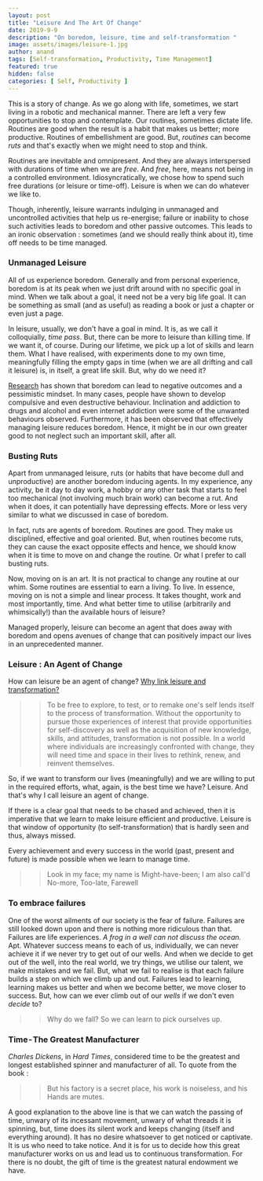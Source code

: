 ```yaml
---
layout: post
title: "Leisure And The Art Of Change"
date: 2019-9-9
description: "On boredom, leisure, time and self-transformation "
image: assets/images/leisure-1.jpg
author: anand
tags: [Self-transformation, Productivity, Time Management]
featured: true
hidden: false
categories: [ Self, Productivity ]
---
```

This is a story of change. As we go along with life, sometimes, we start living in a robotic and mechanical manner. There are left a very few opportunities to stop and contemplate. Our routines, sometimes dictate life. Routines are good when the result is a habit that makes us better; more productive. Routines of embellishment are good. But, *routines* can become *ruts* and that's exactly when we might need to stop and think.

Routines are inevitable and omnipresent. And they are always interspersed with durations of time when we are *free*. And *free*, here, means not being in a controlled environment. Idiosyncratically, we chose how to spend such free durations (or leisure or time-off). Leisure is when we can do whatever we like to.

Though, inherently, leisure warrants indulging in unmanaged and uncontrolled activities that help us re-energise; failure or inability to chose such activities leads to boredom and other passive outcomes. This leads to an ironic observation : sometimes (and we should really think about it), time off needs to be time managed.

### **Unmanaged Leisure**
All of us experience boredom. Generally and from personal experience, boredom is at its peak when we just drift around with no specific goal in mind. When we talk about a goal, it need not be a very big life goal. It can be something as small (and as useful) as reading a book or just a chapter or even just a page.

In leisure, usually, we don't have a goal in mind. It is, as we call it colloquially, *time pass*. But, there can be more to leisure than killing time. If we want it, of course. During our lifetime, we pick up a lot of skills and learn them. What I have realised, with experiments done to my own time, meaningfully filling the empty gaps in time (when we are all drifting and call it leisure) is, in itself, a great life skill. But, why do we need it?

[Research](https://www.psychologytoday.com/intl/blog/why-bad-looks-good/201908/how-liven-leisure-time-and-beat-boredom) has shown that boredom can lead to negative outcomes and a pessimistic mindset. In many cases, people have shown to develop compulsive and even destructive behaviour. Inclination and addiction to drugs and alcohol and even internet addiction were some of the unwanted behaviours observed. Furthermore, it has been observed that effectively managing leisure reduces boredom. Hence, it might be in our own greater good to not neglect such an important skill, after all.

### **Busting Ruts**
Apart from unmanaged leisure, ruts (or habits that have become dull and unproductive) are another boredom inducing agents. In my experience, any activity, be it day to day work, a hobby or any other task that starts to feel too mechanical (not involving much brain work) can become a rut. And when it does, it can potentially have depressing effects. More or less very similar to what we discussed in case of boredom.

In fact, ruts are agents of boredom. Routines are good. They make us disciplined, effective and goal oriented. But, when routines become ruts, they can cause the exact opposite effects and hence, we should know when it is time to move on and change the routine. Or what I prefer to call busting ruts.

Now, moving on is an art. It is not practical to change any routine at our whim. Some routines are essential to earn a living. To live. In essence, moving on is not a simple and linear process. It takes thought, work and most importantly, time. And what better time to utilise (arbitrarily and whimsically!) than the available hours of leisure?

Managed properly, leisure can become an agent that does away with boredom and opens avenues of change that can positively impact our lives in an unprecedented manner.

### **Leisure : An Agent of Change**
How can leisure be an agent of change? [Why link leisure and transformation?](https://www.sagamorepub.com/sites/default/files/2018-07/galley_0.pdf)

>> To be free to explore, to test, or to remake one's self lends itself to the process of transformation. Without the opportunity to pursue those experiences of interest that provide opportunities for self-discovery as well as the acquisition of new knowledge, skills, and attitudes, transformation is not possible. In a world where individuals are increasingly confronted with change, they will need time and space in their lives to rethink, renew, and reinvent themselves.

So, if we want to transform our lives (meaningfully) and we are willing to put in the required efforts, what, again, is the best time we have? Leisure. And that's why I call leisure an agent of change.

If there is a clear goal that needs to be chased and achieved, then it is imperative that we learn to make leisure efficient and productive. Leisure is that window of opportunity (to self-transformation) that is hardly seen and thus, always missed.

Every achievement and every success in the world (past, present and future) is made possible when we learn to manage time.

>> Look in my face; my name is Might-have-been; I am also call'd No-more, Too-late, Farewell

### **To embrace failures**
One of the worst ailments of our society is the fear of failure. Failures are still looked down upon and there is nothing more ridiculous than that. Failures are life experiences. *A frog in a well can not discuss the ocean.* Apt. Whatever success means to each of us, individually, we can never achieve it if we never try to get out of our wells. And when we decide to get out of the well, into the real world, we try things, we utilise our talent, we make mistakes and we fail. But, what we fail to realise is that each failure builds a step on which we climb up and out. Failures lead to learning, learning makes us better and when we become better, we move closer to success. But, how can we ever climb out of our *wells* if we don't even *decide* to?

>> Why do we fall? So we can learn to pick ourselves up.

### **Time - The Greatest Manufacturer**
*Charles Dickens*, in *Hard Times*, considered time to be the greatest and longest established spinner and manufacturer of all. To quote from the book :

>> But his factory is a secret place, his work is noiseless, and his Hands are mutes.

A good explanation to the above line is that we can watch the passing of time, unwary of its incessant movement, unwary of what threads it is spinning, but, time does its silent work and keeps changing (itself and everything around). It has no desire whatsoever to get noticed or captivate. It is us who need to take notice. And it is for us to decide how this great manufacturer works on us and lead us to continuous transformation. For there is no doubt, the gift of time is the greatest natural endowment we have.
